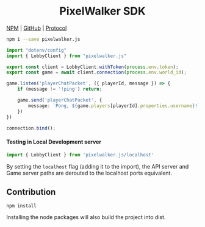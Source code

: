 
<center><h1>PixelWalker SDK</h1></center>

[NPM](https://www.npmjs.com/package/pixelwalker.js) | [GitHub](https://github.com/Anatoly03/pixelwalker.js) | [Protocol](https://github.com/PixelWalkerGame/Protocol)

```sh
npm i --save pixelwalker.js
```

```ts
import "dotenv/config"
import { LobbyClient } from "pixelwalker.js"

export const client = LobbyClient.withToken(process.env.token);
export const game = await client.connection(process.env.world_id);

game.listen('playerChatPacket', ({ playerId, message }) => {
    if (message != '!ping') return;

    game.send('playerChatPacket', {
        message: `Pong, ${game.players[playerId].properties.username}!`,
    })
})

connection.bind();
```

#### Testing in Local Development server

```ts
import { LobbyClient } from 'pixelwalker.js/localhost'
```

By setting the `localhost` flag (adding it to the import), the API server and Game server paths are derouted to the localhost ports equivalent.

## Contribution

```
npm install
```

Installing the node packages will also build the project into dist.
